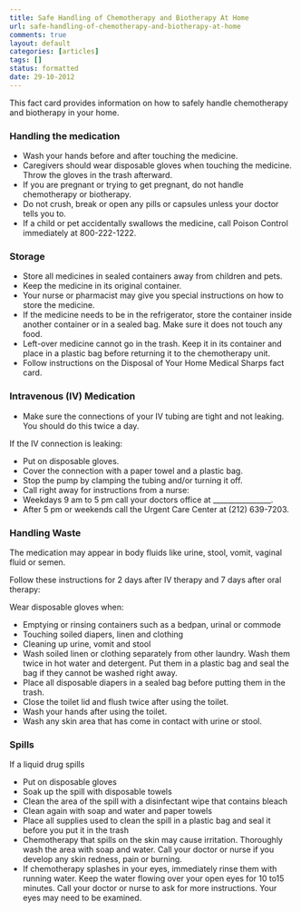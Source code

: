```yaml
---
title: Safe Handling of Chemotherapy and Biotherapy At Home
url: safe-handling-of-chemotherapy-and-biotherapy-at-home
comments: true
layout: default
categories: [articles]
tags: []
status: formatted
date: 29-10-2012
---
```

This fact card provides information on how to safely handle chemotherapy and biotherapy in your home. 

### Handling the medication
* Wash your hands before and after touching the medicine. 
* Caregivers should wear disposable gloves when touching the medicine. Throw the gloves in the trash afterward.
* If you are pregnant or trying to get pregnant, do not handle chemotherapy or biotherapy.
* Do not crush, break or open any pills or capsules unless your doctor tells you to.
* If a child or pet accidentally swallows the medicine, call Poison Control immediately at 800-222-1222.	

### Storage
* Store all medicines in sealed containers away from children and pets.
* Keep the medicine in its original container.
* Your nurse or pharmacist may give you special instructions on how to store the medicine.
* If the medicine needs to be in the refrigerator, store the container inside another container or in a sealed bag. Make sure it does not touch any food.
* Left-over medicine cannot go in the trash. Keep it in its container and place in a plastic bag before returning it to the chemotherapy unit.
* Follow instructions on the Disposal of Your Home Medical Sharps fact card.

### Intravenous (IV) Medication
* Make sure the connections of your IV tubing are tight and not leaking.  You should do this twice a day.

If the IV connection is leaking:

* Put on disposable gloves. 
* Cover the connection with a paper towel and a plastic bag.
* Stop the pump by clamping the tubing and/or turning it off.
* Call right away for instructions from a nurse: 
* Weekdays 9 am to 5 pm call your doctors office at ________________.
* After 5 pm or weekends call the Urgent Care Center at (212) 639-7203.

### Handling Waste
The medication may appear in body fluids like urine, stool, vomit, vaginal fluid or semen.

Follow these instructions for 2 days after IV therapy and 7 days after oral therapy: 

Wear disposable gloves when:

* Emptying or rinsing containers such as a bedpan, urinal or commode
* Touching soiled diapers, linen and clothing
* Cleaning up urine, vomit and stool
* Wash soiled linen or clothing separately from other laundry.  Wash them twice in hot water and detergent. Put them in a plastic bag and seal the bag if they cannot be washed right away.
* Place all disposable diapers in a sealed bag before putting them in the trash.
* Close the toilet lid and flush twice after using the toilet.
* Wash your hands after using the toilet.
* Wash any skin area that has come in contact with urine or stool.

### Spills
If a liquid drug spills

* Put on disposable gloves
* Soak up the spill with disposable towels 
* Clean the area of the spill with a disinfectant wipe that contains bleach
* Clean again with soap and water and paper towels
* Place all supplies used to clean the spill in a plastic bag and seal it before you put it in the trash
* Chemotherapy that spills on the skin may cause irritation. Thoroughly wash the area with soap and water. Call your doctor or nurse if you develop any skin redness, pain or burning.
* If chemotherapy splashes in your eyes, immediately rinse them with running water. Keep the water flowing over your open eyes for 10 to15 minutes. Call your doctor or nurse to ask for more instructions. Your eyes may need to be examined.